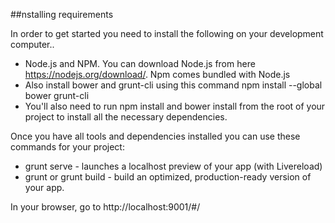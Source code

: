 ##nstalling requirements

In order to get started you need to install the following on your development computer..

* Node.js and NPM. You can download Node.js from here https://nodejs.org/download/. Npm comes bundled with Node.js
* Also install bower and grunt-cli using this command npm install --global bower grunt-cli
* You'll also need to run npm install and bower install from the root of your project to install all the necessary dependencies.

Once you have all tools and dependencies installed you can use these commands for your project:

* grunt serve - launches a localhost preview of your app (with Livereload)
* grunt or grunt build - build an optimized, production-ready version of your app.

In your browser, go to http://localhost:9001/#/